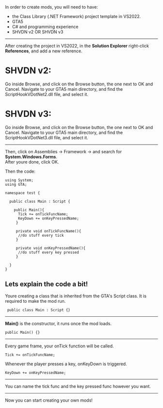 In order to create mods, you will need to have:  
* the Class Library (.NET Framework) project template in VS2022.
* GTA5   
* C# and programming experience
* SHVDN v2 OR SHVDN v3
---------

After creating the project in VS2022, in the **Solution Explorer** right-click **References**, and add a new reference.

# SHVDN v2:
 Go inside Browse, and click on the Browse button, the one next to OK and Cancel. Navigate to your GTA5 main directory, and find the ScriptHookVDotNet2.dll file, and select it. 

# SHVDN v3:
Go inside Browse, and click on the Browse button, the one next to OK and Cancel. Navigate to your GTA5 main directory, and find the ScriptHookVDotNet3.dll file, and select it.   

----
Then, click on Assemblies -> Framework -> and search for **System.Windows.Forms**.    
After youre done, click OK.


Then the code:  

```
using System;
using GTA;

namespace test {

  public class Main : Script {

    public Main(){
      Tick += onTickFuncName;
      KeyDown += onKeyPressedName;
     }

     private void onTickFuncName(){
      //do stuff every tick
     }

     private void onKeyPressedName(){
      //do stuff every key pressed
     }

  }
}

```

Lets explain the code a bit!
----

Youre creating a class that is inherited from the GTA's Script class. It is required to make the mod run.  
```
 public class Main : Script {}
```  
----
**Main()** is the constructor, it runs once the mod loads.
```
public Main() {}
```
----
Every game frame, your onTick function will be called.
```
Tick += onTickFuncName;
```
Whenever the player presses a key, onKeyDown is triggered.
```
KeyDown += onKeyPressedName;
```
----

You can name the tick func and the key pressed func however you want.

----
Now you can start creating your own mods!

